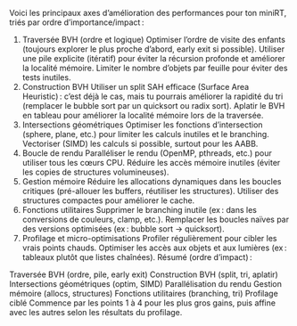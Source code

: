 Voici les principaux axes d’amélioration des performances pour ton miniRT, triés par ordre d’importance/impact :

1. Traversée BVH (ordre et logique)
Optimiser l’ordre de visite des enfants (toujours explorer le plus proche d’abord, early exit si possible).
Utiliser une pile explicite (itératif) pour éviter la récursion profonde et améliorer la localité mémoire.
Limiter le nombre d’objets par feuille pour éviter des tests inutiles.
2. Construction BVH
Utiliser un split SAH efficace (Surface Area Heuristic) : c’est déjà le cas, mais tu pourrais améliorer la rapidité du tri (remplacer le bubble sort par un quicksort ou radix sort).
Aplatir le BVH en tableau pour améliorer la localité mémoire lors de la traversée.
3. Intersections géométriques
Optimiser les fonctions d’intersection (sphere, plane, etc.) pour limiter les calculs inutiles et le branching.
Vectoriser (SIMD) les calculs si possible, surtout pour les AABB.
4. Boucle de rendu
Paralléliser le rendu (OpenMP, pthreads, etc.) pour utiliser tous les cœurs CPU.
Réduire les accès mémoire inutiles (éviter les copies de structures volumineuses).
5. Gestion mémoire
Réduire les allocations dynamiques dans les boucles critiques (pré-allouer les buffers, réutiliser les structures).
Utiliser des structures compactes pour améliorer le cache.
6. Fonctions utilitaires
Supprimer le branching inutile (ex : dans les conversions de couleurs, clamp, etc.).
Remplacer les boucles naïves par des versions optimisées (ex : bubble sort → quicksort).
7. Profilage et micro-optimisations
Profiler régulièrement pour cibler les vrais points chauds.
Optimiser les accès aux objets et aux lumières (ex : tableaux plutôt que listes chaînées).
Résumé (ordre d’impact) :

Traversée BVH (ordre, pile, early exit)
Construction BVH (split, tri, aplatir)
Intersections géométriques (optim, SIMD)
Parallélisation du rendu
Gestion mémoire (allocs, structures)
Fonctions utilitaires (branching, tri)
Profilage ciblé
Commence par les points 1 à 4 pour les plus gros gains, puis affine avec les autres selon les résultats du profilage.
